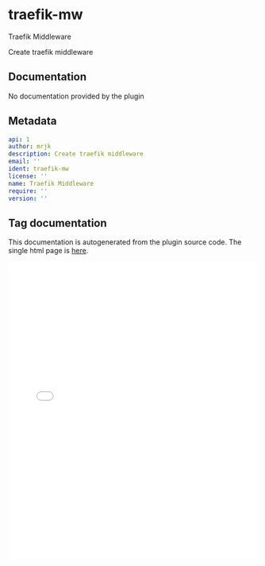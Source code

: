 
# traefik-mw

Traefik Middleware


Create traefik middleware

## Documentation

No documentation provided by the plugin


## Metadata

``` yaml
api: 1
author: mrjk
description: Create traefik middleware
email: ''
ident: traefik-mw
license: ''
name: Traefik Middleware
require: ''
version: ''

```

## Tag documentation

This documentation is autogenerated from the plugin source code. The single
html page is [here](jsonnet_traefik-mw.html).

<script type="text/javascript" src="https://code.jquery.com/jquery-1.8.3.js"></script>
<script type="text/javascript" src="/paasify/static/paasify.js"></script>

<iframe id="schemadoc" src="../jsonnet_traefik-mw.html"
width="100%" height="600px"
frameborder="0"
overflow="hidden"
/>

